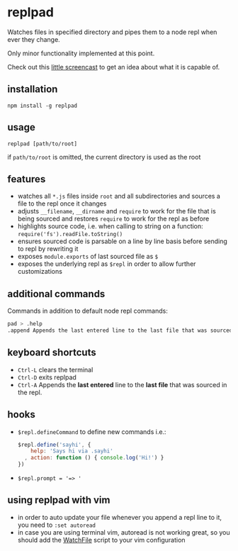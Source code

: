 # replpad

Watches files in specified directory and pipes them to a node repl when ever they change.

Only minor functionality implemented at this point.

Check out this [little screencast](http://youtu.be/AuGPd-AAl-8) to get an idea about what it is capable of.

## installation

    npm install -g replpad

## usage

    replpad [path/to/root]

if `path/to/root` is omitted, the current directory is used as the root

## features

- watches all `*.js` files inside `root` and all subdirectories and sources a file to the repl once it changes
- adjusts `__filename`, `__dirname` and `require` to work for the file that is being sourced and restores `require` to work
  for the repl as before
- highlights source code, i.e. when calling to string on a function: `require('fs').readFile.toString()`
- ensures sourced code is parsable on a line by line basis before sending to repl by rewriting it
- exposes `module.exports` of last sourced file as `$`
- exposes the underlying repl as `$repl` in order to allow further customizations

## additional commands

Commands in addition to default node repl commands:

```sh
pad > .help
.append	Appends the last entered line to the last file that was sourced in the repl.
```

## keyboard shortcuts

- `Ctrl-L` clears the terminal
- `Ctrl-D` exits replpad
- `Ctrl-A` Appends the **last entered** line to the **last file** that was sourced in the repl.

## hooks

- `$repl.defineCommand` to define new commands i.e.: 

  ```js
  $repl.define('sayhi', { 
      help: 'Says hi via .sayhi'
    , action: function () { console.log('Hi!') }
  })
  ```
- `$repl.prompt = '=> '`

## using replpad with vim

- in order to auto update your file whenever you append a repl line to it, you need to `:set autoread`
- in case you are using terminal vim, autoread is not working great, so you should add the
  [WatchFile](http://vim.wikia.com/wiki/Have_Vim_check_automatically_if_the_file_has_changed_externally) script to your
  vim configuration
